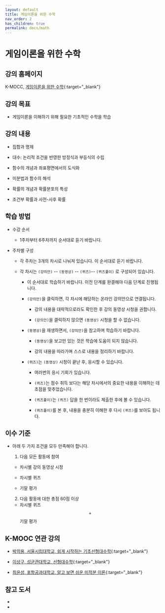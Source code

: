 ```yaml
---
layout: default
title: 게임이론을 위한 수학
nav_order: 2
has_children: true
permalink: docs/math
---
```


# 게임이론을 위한 수학

## 강의 홈페이지

K-MOCC, [게임이론을 위한 수학](https://www.kmooc.kr/view/course/detail/10296){:target="_blank"}

## 강의 목표

- 게임이론을 이해하기 위해 필요한 기초적인 수학을 학습

## 강의 내용

- 집합과 명제

- 대수: 논리적 조건을 반영한 방정식과 부등식의 수립

- 함수의 개념과 좌표평면에서의 도식화

- 미분법과 함수의 해석

- 확률의 개념과 확률분포의 특성

- 조건부 확률과 사전-사후 확률

## 학습 방법

- 수강 순서

  - 1주차부터 6주차까지 순서대로 듣기 바랍니다.

- 주차별 구성

  - 각 주차는 3개의 차시로 나눠져 있습니다. 이 순서대로 듣기 바랍니다.

  - 각 차시는 `(강의안)` -- `(동영상)`  -- `(퀴즈)`-- `(퀴즈풀이)` 로 구성되어 있습니다.   

    - 이 순서대로 학습하기 바랍니다. 이전 단계를 완결해야 다음 단계로 진행됩니다.
	
    - `(강의안)`을 클릭하면, 각 차시에 해당하는 온라인 강의안으로 연결됩니다. 
	
      - 강의 내용을 대략적으로라도 확인한 후 강의 동영상 시청을 권합니다.
	  
      - `(강의안)`을 클릭하지 않으면 `(동영상)` 시청을 할 수 없습니다.

    - `(동영상)`을 재생하면서, `(강의안)`을 참고하며 학습하기 바랍니다.
	
      - `(동영상)`을 보고만 있는 것은 학습에 도움이 되지 않습니다.
	  
      - 강의 내용을 따라가며 스스로 내용을 정리하기 바랍니다.

    - `(퀴즈)`는 `(동영상)` 시청이 끝난 후, 응시할 수 있습니다.
	
      - 여러번의 응시 기회가 있습니다. 
	  
      - `(퀴즈)`는 점수 취득 보다는 해당 차시에서의 중요한 내용을 이해하는 데 초점을 맞추었습니다.
	  
      - `(퀴즈풀이)`는 `(퀴즈)` 답을 한 번이라도 제출한 후에 볼 수 있습니다.
	  
      - `(퀴즈풀이)`를 본 후, 내용을 충분히 이해한 후 다시 `(퀴즈)`를 보아도 됩니다.	  

## 이수 기준

- 아래 두 가지 조건을 모두 만족해야 합니다.

  1. 다음 모든 활동에 참여

    - 차시별 강의 동영상 시청

    - 차시별 퀴즈

    - 기말 평가

  2. 다음 활동에 대한 총점 60점 이상

    - 차시별 퀴즈 $$+$$ 기말 평가

<!-- ## 선수 과목 -->


<!-- ## 준비 사항 -->


## K-MOOC 연관 강의

- [박의용, 서울시립대학교, 쉽게 시작하는 기초선형대수학](https://www.kmooc.kr/view/course/detail/7278){:target="_blank"}

- [이상구, 성균관대학교, 선형대수학](https://www.kmooc.kr/view/course/detail/5794){:target="_blank"}

- [최윤성, 포항공과대학교, 알고 보면 쉬운 미적분 이론](https://www.kmooc.kr/view/course/detail/8857){:target="_blank"}

## 참고 도서

- 

- 
